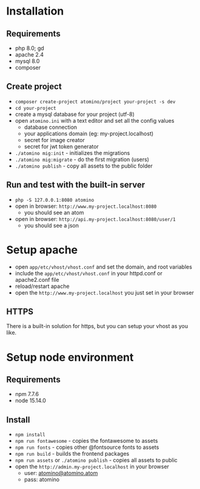 # Installation

## Requirements

- php 8.0; gd
- apache 2.4
- mysql 8.0
- composer

## Create project

- `composer create-project atomino/project your-project -s dev`
- `cd your-project`
- create a mysql database for your project (utf-8)
- open `atomino.ini` with a text editor and set all the config values
  - database connection
  - your applications domain (eg: my-project.localhost)
  - secret for image creator
  - secret for jwt token generator
- `./atomino mig:init` - initializes the migrations
- `./atomino mig:migrate` - do the first migration (users)
- `./atomino publish` - copy all assets to the public folder

## Run and test with the built-in server

- `php -S 127.0.0.1:8080 atomino`
- open in browser: `http://www.my-project.localhost:8080`
  - you should see an atom
- open in browser: `http://api.my-project.localhost:8080/user/1`
  - you should see a json

# Setup apache

- open `app/etc/vhost/vhost.conf` and set the domain, and root variables
- include the `app/etc/vhost/vhost.conf` in your httpd.conf or apache2.conf file
- reload/restart apache
- open the `http://www.my-project.localhost` you just set in your browser

## HTTPS

There is a built-in solution for https, but you can setup your vhost as you like.

# Setup node environment

## Requirements

- npm 7.7.6
- node 15.14.0

## Install

- `npm install`
- `npm run fontawesome` - copies the fontawesome to assets
- `npm run fonts` - copies other @fontsource fonts to assets
- `npm run build` - builds the frontend packages
- `npm run assets` or `./atomino publish` - copies all assets to public
- open the `http://admin.my-project.localhost` in your browser
  - user: atomino@atomino.atom
  - pass: atomino
